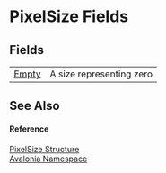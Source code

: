 # PixelSize Fields




## Fields
<table>
<tr>
<td><a href="F_Avalonia_PixelSize_Empty">Empty</a></td>
<td>A size representing zero</td>
</tr>
</table>

## See Also


#### Reference
<a href="T_Avalonia_PixelSize">PixelSize Structure</a>  
<a href="N_Avalonia">Avalonia Namespace</a>  
